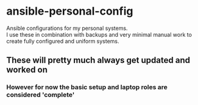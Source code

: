 # ansible-personal-config
Ansible configurations for my personal systems.  
I use these in combination with backups and very minimal manual work to create fully configured and uniform systems.

## These will pretty much always get updated and worked on
### However for now the basic setup and laptop roles are considered 'complete'
